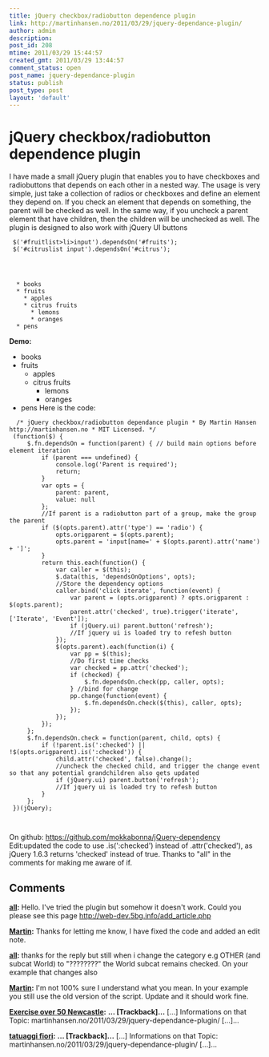 ```yaml
---
title: jQuery checkbox/radiobutton dependence plugin
link: http://martinhansen.no/2011/03/29/jquery-dependance-plugin/
author: admin
description: 
post_id: 208
mtime: 2011/03/29 15:44:57
created_gmt: 2011/03/29 13:44:57
comment_status: open
post_name: jquery-dependance-plugin
status: publish
post_type: post
layout: 'default'
---
```


# jQuery checkbox/radiobutton dependence plugin

I have made a small jQuery plugin that enables you to have checkboxes and radiobuttons that depends on each other in a nested way. The usage is very simple, just take a collection of radios or checkboxes and define an element they depend on. If you check an element that depends on something, the parent will be checked as well. In the same way, if you uncheck a parent element that have children, then the children will be unchecked as well. The plugin is designed to also work with jQuery UI buttons 
```
 $('#fruitlist>li>input').dependsOn('#fruits');
 $('#citruslist input').dependsOn('#citrus');
 
```
 
```
 

  * books
  * fruits 
	* apples
	* citrus fruits 
	  * lemons
	  * oranges
  * pens

```
 **Demo:**

  * books
  * fruits 
	* apples
	* citrus fruits 
	  * lemons
	  * oranges
  * pens
Here is the code: 
```
  /* jQuery checkbox/radiobutton dependance plugin * By Martin Hansen http://martinhansen.no * MIT Licensed. */
 (function($) {
	 $.fn.dependsOn = function(parent) { // build main options before element iteration 
		 if (parent === undefined) {
			 console.log('Parent is required');
			 return;
		 }
		 var opts = {
			 parent: parent,
			 value: null
		 };
		 //If parent is a radiobutton part of a group, make the group the parent 
		 if ($(opts.parent).attr('type') == 'radio') {
			 opts.origparent = $(opts.parent);
			 opts.parent = 'input[name=' + $(opts.parent).attr('name') + ']';
		 }
		 return this.each(function() {
			 var caller = $(this);
			 $.data(this, 'dependsOnOptions', opts);
			 //Store the dependency options 
			 caller.bind('click iterate', function(event) {
				 var parent = (opts.origparent) ? opts.origparent : $(opts.parent);
				 parent.attr('checked', true).trigger('iterate', ['Iterate', 'Event']);
				 if (jQuery.ui) parent.button('refresh');
				 //If jquery ui is loaded try to refesh button 
			 });
			 $(opts.parent).each(function(i) {
				 var pp = $(this);
				 //Do first time checks 
				 var checked = pp.attr('checked');
				 if (checked) {
					 $.fn.dependsOn.check(pp, caller, opts);
				 } //bind for change 
				 pp.change(function(event) {
					 $.fn.dependsOn.check($(this), caller, opts);
				 });
			 });
		 });
	 };
	 $.fn.dependsOn.check = function(parent, child, opts) {
		 if (!parent.is(':checked') || !$(opts.origparent).is(':checked')) {
			 child.attr('checked', false).change();
			 //uncheck the checked child, and trigger the change event so that any potential grandchildren also gets updated 
			 if (jQuery.ui) parent.button('refresh');
			 //If jquery ui is loaded try to refesh button 
		 }
	 };
 })(jQuery);

 
```
 On github: <https://github.com/mokkabonna/jQuery-dependency> Edit:updated the code to use .is(':checked') instead of .attr('checked'), as jQuery 1.6.3 returns 'checked' instead of true. Thanks to "all" in the comments for making me aware of if.

## Comments

**[all](#2441 "2011-09-09 17:28:44"):** Hello. I've tried the plugin but somehow it doesn't work. Could you please see this page http://web-dev.5bg.info/add_article.php

**[Martin](#2443 "2011-09-11 12:07:13"):** Thanks for letting me know, I have fixed the code and added an edit note.

**[all](#2444 "2011-09-11 12:49:08"):** thanks for the reply but still when i change the category e.g OTHER (and subcat World) to "????????" the World subcat remains checked. On your example that changes also

**[Martin](#2445 "2011-09-13 01:06:37"):** I'm not 100% sure I understand what you mean. In your example you still use the old version of the script. Update and it should work fine.

**[Exercise over 50 Newcastle](#2837 "2012-02-22 12:10:42"):** **... [Trackback]...** [...] Informations on that Topic: martinhansen.no/2011/03/29/jquery-dependance-plugin/ [...]...

**[tatuaggi fiori](#2846 "2012-02-25 15:32:30"):** **... [Trackback]...** [...] Informations on that Topic: martinhansen.no/2011/03/29/jquery-dependance-plugin/ [...]...

